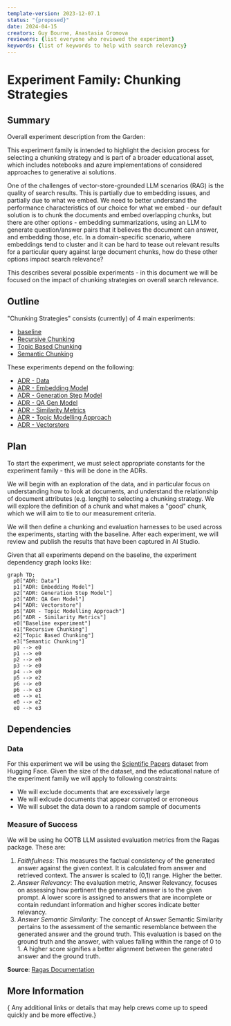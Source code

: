 ```yaml
---
template-version: 2023-12-07.1
status: "{proposed}"
date: 2024-04-15
creators: Guy Bourne, Anastasia Gromova
reviewers: {list everyone who reviewed the experiment}
keywords: {list of keywords to help with search relevancy}
---
```

# Experiment Family: Chunking Strategies

## Summary

Overall experiment description from the Garden:

This experiment family is intended to highlight the decision process for selecting a chunking strategy and is part of a broader educational asset, which includes notebooks and azure implementations of considered approaches to generative ai solutions. 

One of the challenges of vector-store-grounded LLM scenarios (RAG) is the quality of search results. This is partially due to embedding issues, and partially due to what we embed. We need to better understand the performance characteristics of our choice for what we embed - our default solution is to chunk the documents and embed overlapping chunks, but there are other options - embedding summarizations, using an LLM to generate question/answer pairs that it believes the document can answer, and embedding those, etc. In a domain-specific scenario, where embeddings tend to cluster and it can be hard to tease out relevant results for a particular query against large document chunks, how do these other options impact search relevance?

This describes several possible experiments - in this document we will be focused on the impact of chunking strategies on overall search relevance.

## Outline

"Chunking Strategies" consists (currently) of 4 main experiments:

- [baseline](./00-chunking-strategies-family.md)
- [Recursive Chunking](./02-chunking-strategies-recursive.md)
- [Topic Based Chunking](./03-chunking-strategies-topics.md)
- [Semantic Chunking](./04-chunking-strategies-semantic.md)

These experiments depend on the following:
- [ADR - Data](adrs/ADR%20-%20Data.md)
- [ADR - Embedding Model](adrs/ADR%20-%20Embedding%20Model.md)
- [ADR - Generation Step Model](adrs/ADR%20-%20Generation%20Step%20Model.md)
- [ADR - QA Gen Model](adrs/ADR%20-%20QA%20Gen%20Model.md)
- [ADR - Similarity Metrics](adrs/ADR%20-%20Similarity%20Metrics.md)
- [ADR - Topic Modelling Approach](adrs/ADR%20-%20Topic%20Modelling%20Approach.md)
- [ADR - Vectorstore](adrs/ADR%20-%20Vectorstore.md)

## Plan

To start the experiment, we must select appropriate constants for the experiment family - this will be done in the ADRs.

We will begin with an exploration of the data, and in particular focus on understanding how to look at documents, and understand the relationship of document attributes (e.g. length) to selecting a chunking strategy. We will explore the definition of a chunk and what makes a "good" chunk, which we will aim to tie to our measurement criteria.

We will then define a chunking and evaluation harnesses to be used across the experiments, starting with the baseline. After each experiment, we will review and publish the results that have been captured in AI Studio. 

Given that all experiments depend on the baseline, the experiment dependency graph looks like:

```mermaid
graph TD;
  p0["ADR: Data"]
  p1["ADR: Embedding Model"]
  p2["ADR: Generation Step Model"]
  p3["ADR: QA Gen Model"]
  p4["ADR: Vectorstore"]
  p5["ADR - Topic Modelling Approach"]
  p6["ADR - Similarity Metrics"]
  e0["Baseline experiment"]
  e1["Recursive Chunking"]
  e2["Topic Based Chunking"]
  e3["Semantic Chunking"]
  p0 --> e0
  p1 --> e0
  p2 --> e0
  p3 --> e0
  p4 --> e0
  p5 --> e2
  p6 --> e0
  p6 --> e3
  e0 --> e1
  e0 --> e2
  e0 --> e3
```

## Dependencies

### Data
<!-- Optional if experiment family does not require data -->
For this experiment we will be using the [Scientific Papers](https://huggingface.co/datasets/scientific_papers) dataset from Hugging Face. Given the size of the dataset, and the educational nature of the experiment family we will apply to following constraints:
- We will exclude documents that are excessively large
- We will exlcude documents that appear corrupted or erroneous
- We will subset the data down to a random sample of <X> documents 


### Measure of Success
<!-- Creator should fill this in -->

We will be using he OOTB LLM assisted evaluation metrics from the Ragas package. These are:
1. *Faithfulness*: This measures the factual consistency of the generated answer against the given context. It is calculated from answer and retrieved context. The answer is scaled to (0,1) range. Higher the better.
2. *Answer Relevancy*: The evaluation metric, Answer Relevancy, focuses on assessing how pertinent the generated answer is to the given prompt. A lower score is assigned to answers that are incomplete or contain redundant information and higher scores indicate better relevancy.
3. *Answer Semantic Similarity*: The concept of Answer Semantic Similarity pertains to the assessment of the semantic resemblance between the generated answer and the ground truth. This evaluation is based on the ground truth and the answer, with values falling within the range of 0 to 1. A higher score signifies a better alignment between the generated answer and the ground truth.

**Source**: [Ragas Documentation](https://docs.ragas.io/en/stable/concepts/metrics/index.html#ragas-metrics)

## More Information
<!-- Optional -->

{ Any additional links or details that may help crews come up to speed quickly and be more effective.}